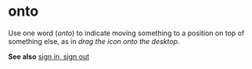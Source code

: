 # onto

Use one word (*onto*) to indicate moving something to a position on top of something else, as in *drag the icon onto the desktop*.

**See also**  [sign in, sign out](~/a-z-word-list-term-collections/s/sign-in-sign-out.md)
